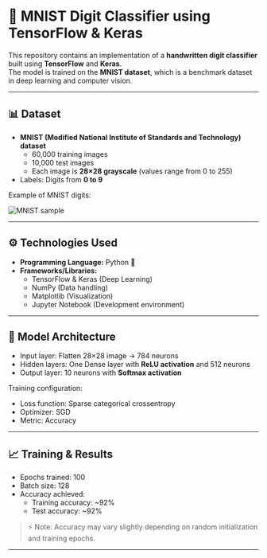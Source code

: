 # 🧠 MNIST Digit Classifier using TensorFlow & Keras

This repository contains an implementation of a **handwritten digit classifier** built using **TensorFlow** and **Keras**.  
The model is trained on the **MNIST dataset**, which is a benchmark dataset in deep learning and computer vision.

---

## 📊 Dataset

- **MNIST (Modified National Institute of Standards and Technology) dataset**
  - 60,000 training images
  - 10,000 test images
  - Each image is **28×28 grayscale** (values range from 0 to 255)
- Labels: Digits from **0 to 9**

Example of MNIST digits:

![MNIST sample](https://upload.wikimedia.org/wikipedia/commons/2/27/MnistExamples.png)

---

## ⚙️ Technologies Used

- **Programming Language:** Python 🐍  
- **Frameworks/Libraries:**
  - TensorFlow & Keras (Deep Learning)
  - NumPy (Data handling)
  - Matplotlib (Visualization)
  - Jupyter Notebook (Development environment)

---

## 🚀 Model Architecture

- Input layer: Flatten 28×28 image → 784 neurons  
- Hidden layers: One Dense layer with **ReLU activation** and 512 neurons
- Output layer: 10 neurons with **Softmax activation**  

Training configuration:
- Loss function: Sparse categorical crossentropy  
- Optimizer: SGD  
- Metric: Accuracy  

---

## 📈 Training & Results

- Epochs trained: 100  
- Batch size: 128  
- Accuracy achieved:
  - Training accuracy: ~92%  
  - Test accuracy: ~92%  

> ⚡ Note: Accuracy may vary slightly depending on random initialization and training epochs.

---